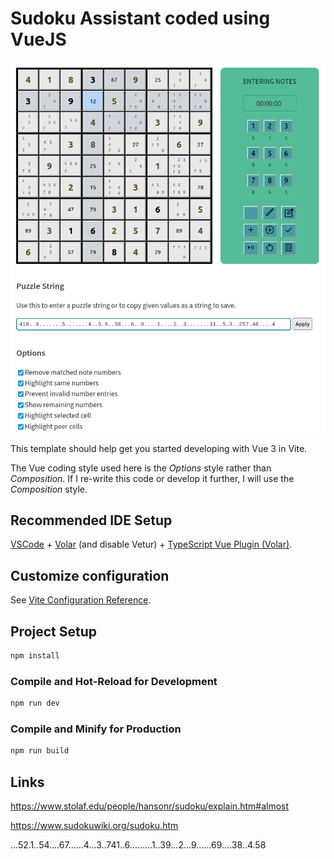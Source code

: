 # Sudoku Assistant coded using VueJS

![Screenshot](screenshot.png)

This template should help get you started developing with Vue 3 in Vite.

The Vue coding style used here is the *Options* style rather than *Composition*. If I re-write this code or develop it further, I will use the *Composition* style.

## Recommended IDE Setup

[VSCode](https://code.visualstudio.com/) + [Volar](https://marketplace.visualstudio.com/items?itemName=Vue.volar) (and disable Vetur) + [TypeScript Vue Plugin (Volar)](https://marketplace.visualstudio.com/items?itemName=Vue.vscode-typescript-vue-plugin).

## Customize configuration

See [Vite Configuration Reference](https://vitejs.dev/config/).

## Project Setup

```sh
npm install
```

### Compile and Hot-Reload for Development

```sh
npm run dev
```

### Compile and Minify for Production

```sh
npm run build
```

## Links

https://www.stolaf.edu/people/hansonr/sudoku/explain.htm#almost

https://www.sudokuwiki.org/sudoku.htm

...52.1..54....67......4...3..741..6.........1..39...2...9......69....38..4.58

